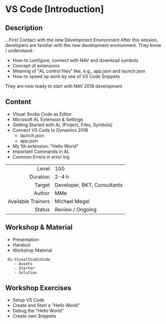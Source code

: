 # VS Code [Introduction]

## Description

...First Contact with the new Development Environment
After this session, developers are familiar with the new development environment. They know / understand:

* How-to configure, connect with NAV and download symbols
* Concept of extensions
* Meaning of  "AL control files" like, e.g., app.json and launch.json
* How-to speed up work by use of VS Code Snippets

They are now ready to start with NAV 2018 development

## Content

* Visual Studio Code as Editor
* Microsoft AL Extension & Settings
* Getting Started with AL (Project, Files, Symbols)
* Connect VS Code to Dynamics 2018
  * launch.json
  * app.json
* My 1th extension: "Hello World"
* Important Commands in AL
* Common Errors in error log

|||
|-:|:-|
|Level|100|
|Duration|2-4 h|
|Target|Developer, BKT, Consultants|
|Author|MMe|
|Available Trainers|Michael Megel|
|Status|Review / Ongoing|

## Workshop & Material

* Presentation
* Handout
* Workshop Material

```code
 01-VisualStudioCode
    - Assets
    - Starter
    - Solution
```

## Workshop Exercises

* Setup VS Code
* Create and Start a "Hello World"
* Debug the "Hello World"
* Create own Snippets